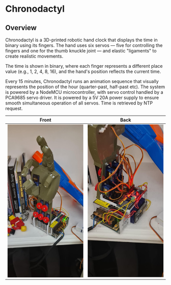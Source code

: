 # Chronodactyl

## Overview
Chronodactyl is a 3D-printed robotic hand clock that displays the time in binary using its fingers. The hand uses six servos — five for controlling the fingers and one for the thumb knuckle joint — and elastic "ligaments" to create realistic movements. 

The time is shown in binary, where each finger represents a different place value (e.g., 1, 2, 4, 8, 16), and the hand's position reflects the current time.

Every 15 minutes, Chronodactyl runs an animation sequence that visually represents the position of the hour (quarter-past, half-past etc). The system is powered by a NodeMCU microcontroller, with servo control handled by a PCA9685 servo driver. It is powered by a 5V 20A power supply to ensure smooth simultaneous operation of all servos. Time is retrieved by NTP request.


Front            |  Back
:-------------------------:|:-------------------------:
![](images/front.jpg)  |  ![](images/back.jpg)